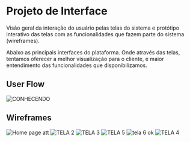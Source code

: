 
# Projeto de Interface

Visão geral da interação do usuário pelas telas do sistema e protótipo interativo das telas com as funcionalidades que fazem parte do sistema (wireframes).

Abaixo as principais interfaces do plataforma. Onde através das telas, tentamos oferecer a melhor visualização para o cliente, e maior entendimento das funcionalidades que disponibilizamos.

## User Flow
![CONHECENDO](https://user-images.githubusercontent.com/80737152/136049742-707d232c-80eb-4106-aefd-2abb7057a3d7.png)



## Wireframes

![Home page att](https://user-images.githubusercontent.com/80737152/139005312-d7714e5d-436d-47f6-b183-109dbeeaa7aa.png)
![TELA 2](https://user-images.githubusercontent.com/80737152/137638897-b3d73796-f723-4156-8585-069e8e78671e.png)
![TELA 3](https://user-images.githubusercontent.com/80737152/137638916-17087c62-4613-4a6a-bf34-1b9bac4ad70b.png)
![TELA 5](https://user-images.githubusercontent.com/80737152/137641993-e2bd416b-d727-4c80-ad1b-d5a2cbd29c40.png)
![tela 6 ok](https://user-images.githubusercontent.com/80737152/137746642-6e4c5770-8d91-4266-b8c1-1881d169b59a.png)
![TELA 4](https://user-images.githubusercontent.com/80737152/137640319-07410b77-5950-4b99-8129-35c41c3a7a6c.png)

